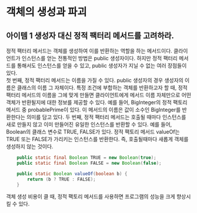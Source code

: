 # 객체의 생성과 파괴
## 아이템 1 생성자 대신 정적 팩터리 메서드를 고려하라.
정적 팩터리 메서드는 객체를 생성하여 이를 반환하는 역할을 하는 메서드이다. 클라이언트가 인스턴스를 얻는 전통적인 방법은 public 생성자이다. 하지만 정적 팩터리 메서드를 통해서도 인스턴스를 얻을 수 있고, public 생성자가 지닐 수 없는 여러 장점들이 있다.  
첫 번째, 정적 팩터리 메서드는 이름을 가질 수 있다. public 생성자의 경우 생성자의 이름은 클래스의 이름 그 자체이다. 특정 조건에 부합하는 객체를 반환하고자 할 때, 정적 팩터리 메서드의 이름을 그에 맞게 만들면 클라이언트에게 메서드 이름 자체만으로 어떤 객체가 반환될지에 대한 정보를 제공할 수 있다. 예를 들어, BigInteger의 정적 팩토리 메서드 중 probablePrime이 있다. 이 메서드의 이름은 값이 소수인 BigInteger를 반환한다는 의미를 담고 있다. 
두 번째, 정적 팩터리 메서드는 호출될 때마다 인스턴스를 새로 만들지 않고 이미 만들어진 유일한 인스턴스를 반환할 수 있다. 예를 들어, Boolean의 클래스 변수로 TRUE, FALSE가 있다. 정적 팩토리 메서드 valueOf는 TRUE 또는 FALSE가 가리키는 인스턴스를 반환한다. 즉, 호출될때마다 새롭게 객체를 생성하지 않는 것이다. 
```java
    public static final Boolean TRUE = new Boolean(true);
    public static final Boolean FALSE = new Boolean(false);

    public static Boolean valueOf(boolean b) {
        return (b ? TRUE : FALSE);
    }
``` 
객체 생성 비용이 클 때, 정적 팩토리 메서드를 사용하면 프로그램의 성능을 크게 향상시킬 수 있다. 